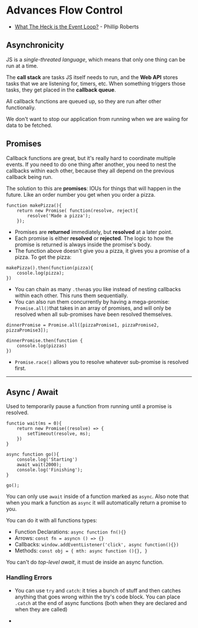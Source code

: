# Advances Flow Control

- [What The Heck is the Event Loop?](https://www.youtube.com/watch?v=8aGhZQkoFbQ) - Phillip Roberts


## Asynchronicity
JS is a *single-threated language*, which means that only one thing can be run at a time. 

The **call stack** are tasks JS itself needs to run, and the **Web API** stores tasks that we are listening for, timers, etc. When something triggers those tasks, they get placed in the **callback queue**.

All callback functions are queued up, so they are run after other functionaliy. 

We don't want to stop our application from running when we are waiing for data to be fetched. 

## Promises
Callback functions are great, but it's really hard to coordinate multiple events. If you need to do one thing after another, you need to nest the callbacks within each other, because they all depend on the previous callback being run.

The solution to this are **promises**: IOUs for things that will happen in the future. Like an order number you get when you order a pizza.

```
function makePizza(){
    return new Promise( function(resolve, reject){
        resolve('Made a pizza');
    });
```

- Promises are **returned** immediately, but **resolved** at a later point.
- Each promise is either **resolved** or **rejected**. The logic to how the promise is returned is always inside the promise's body.
- The function above doesn't give you a pizza, it gives you a promise of a pizza. To get the pizza:

```
makePizza().then(function(pizza){
    cosole.log(pizza);
})
```

- You can chain as many `.then`as you like instead of nesting callbacks within each other. This runs them sequentially.
- You can also run them concurrently by having a mega-promise: `Promise.all()`that takes in an array of promises, and will only be resolved when all sub-promises have been resolved themselves.

```
dinnerPromise = Promise.all([pizzaPromise1, pizzaPromise2, pizzaPromise3]);

dinnerPromise.then(function {
    console.log(pizzas)
})
```
- `Promise.race()` allows you to resolve whatever sub-promise is resolved first. 
---

## Async / Await

Used to temporarily pause a function from running until a promise is resolved.

```
functio wait(ms = 0){
    return new Promise((resolve) => {
        setTimeout(resolve, ms);
    })
}

async function go(){
    console.log('Starting')
    await wait(2000);
    console.log('Finishing');
}

go();
```

You can only use `await` inside of a function marked as `async`. Also note that when you mark a function as `async` it will automatically return a promise to you. 

You can do it with all functions types:
- Function Declarations: `async function fn(){}`
- Arrows: `const fn = asyncn () => {}`
- Callbacks: `window.addEventListener('click', async function(){})`
- Methods: `const obj = { mth: async function (){}, }`

You can't do *top-level await*, it must de inside an async function. 

### Handling Errors

- You can use `try` and `catch`: it tries a bunch of stuff and then catches anything that goes wrong within the try's code block. You can place `.catch` at the end of async functions (both when they are declared and when they are called)

- 